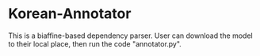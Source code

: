# Korean-Annotator
This is a biaffine-based dependency parser.
User can download the model to their local place, then run the code "annotator.py".
